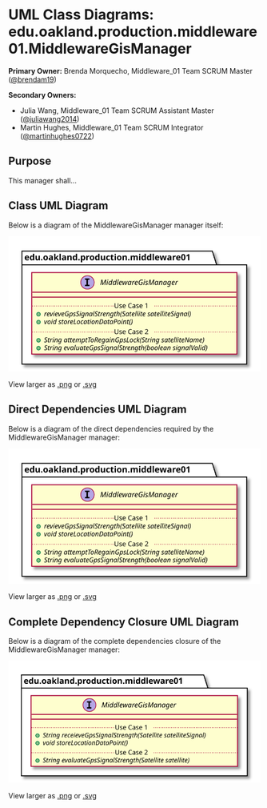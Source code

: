 # UML Class Diagrams: edu.oakland.production.middleware01.MiddlewareGisManager

**Primary Owner:** Brenda Morquecho, Middleware_01 Team SCRUM Master ([@brendam19](https://github.com/brendam19/))

**Secondary Owners:**

- Julia Wang, Middleware_01 Team SCRUM Assistant Master ([@juliawang2014](https://github.com/juliawang2014/))
- Martin Hughes, Middleware_01 Team SCRUM Integrator ([@martinhughes0722](https://github.com/martinhughes0722/))

## Purpose

This manager shall...

## Class UML Diagram

Below is a diagram of the MiddlewareGisManager manager itself:

![MiddlewareGisManager](./MiddlewareGisManager.svg)

View larger as [.png](./MiddlewareGisManager.png) or [.svg](./MiddlewareGisManager.svg)

## Direct Dependencies UML Diagram

Below is a diagram of the direct dependencies required by the MiddlewareGisManager manager:

![MiddlewareGisManager Direct Dependencies](./MiddlewareGisManager_DirectDependencies.svg)

View larger as [.png](./MiddlewareGisManager_DirectDependencies.png) or [.svg](./MiddlewareGisManager_DirectDependencies.svg)

## Complete Dependency Closure UML Diagram

Below is a diagram of the complete dependencies closure of the MiddlewareGisManager manager:

![MiddlewareGisManager Dependency Closure](./MiddlewareGisManager_Closure.svg)

View larger as [.png](./MiddlewareGisManager_Closure.png) or [.svg](./MiddlewareGisManager_Closure.svg)
